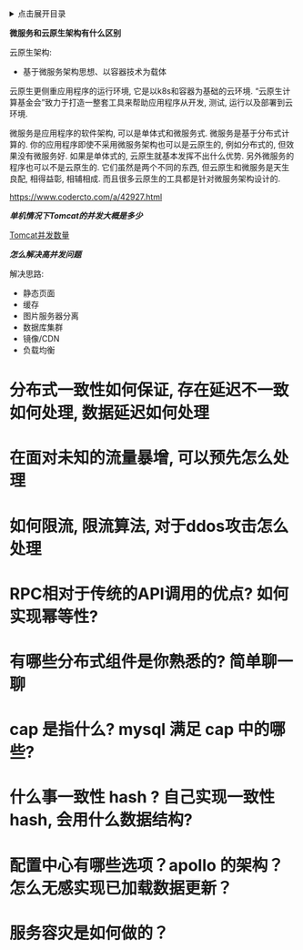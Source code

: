 <details>
<summary>点击展开目录</summary>

- [xxx](#xxx)

</details>

**微服务和云原生架构有什么区别**

云原生架构:
* 基于微服务架构思想、以容器技术为载体

云原生更侧重应用程序的运行环境, 它是以k8s和容器为基础的云环境. “云原生计算基金会”致力于打造一整套工具来帮助应用程序从开发, 测试, 运行以及部署到云环境.

微服务是应用程序的软件架构, 可以是单体式和微服务式.
微服务是基于分布式计算的.
你的应用程序即使不采用微服务架构也可以是云原生的, 例如分布式的, 但效果没有微服务好.
如果是单体式的, 云原生就基本发挥不出什么优势.  另外微服务的程序也可以不是云原生的.
它们虽然是两个不同的东西, 但云原生和微服务是天生良配, 相得益彰, 相辅相成.
而且很多云原生的工具都是针对微服务架构设计的.

https://www.codercto.com/a/42927.html

***单机情况下Tomcat的并发大概是多少***

[Tomcat并发数量](https://www.cnblogs.com/zhjx0521/p/5896486.html)

***怎么解决高并发问题***

解决思路:

* 静态页面
* 缓存
* 图片服务器分离
* 数据库集群
* 镜像/CDN
* 负载均衡


# 分布式一致性如何保证, 存在延迟不一致如何处理, 数据延迟如何处理

# 在面对未知的流量暴增, 可以预先怎么处理

# 如何限流, 限流算法, 对于ddos攻击怎么处理

# RPC相对于传统的API调用的优点? 如何实现幂等性?

# 有哪些分布式组件是你熟悉的? 简单聊一聊

# cap 是指什么? mysql 满足 cap 中的哪些?

# 什么事一致性 hash ? 自己实现一致性 hash, 会用什么数据结构?

# 配置中心有哪些选项？apollo 的架构？怎么无感实现已加载数据更新？

# 服务容灾是如何做的？
